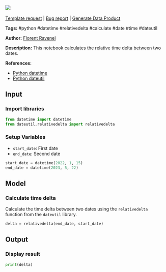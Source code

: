 <a href="https://app.naas.ai/user-redirect/naas/downloader?url=https://raw.githubusercontent.com/jupyter-naas/awesome-notebooks/master/Python/Python_Calculate_relative_time_delta_between_two_dates.ipynb" target="_parent"><img src="https://naasai-public.s3.eu-west-3.amazonaws.com/open_in_naas.svg"/></a><br><br><a href="https://github.com/jupyter-naas/awesome-notebooks/issues/new?assignees=&labels=&template=template-request.md&title=Tool+-+Action+of+the+notebook+">Template request</a> | <a href="https://github.com/jupyter-naas/awesome-notebooks/issues/new?assignees=&labels=bug&template=bug_report.md&title=Python+-+Calculate+relative+time+delta+between+two+dates:+Error+short+description">Bug report</a> | <a href="https://app.naas.ai/user-redirect/naas/downloader?url=https://raw.githubusercontent.com/jupyter-naas/awesome-notebooks/master/Naas/Naas_Start_data_product.ipynb" target="_parent">Generate Data Product</a>

**Tags:** #python #datetime #relativedelta #calculate #date #time #dateutil

**Author:** [Florent Ravenel](https://www.linkedin.com/in/florent-ravenel/)

**Description:** This notebook calculates the relative time delta between two dates.

**References:**
- [Python datetime](https://docs.python.org/3/library/datetime.html)
- [Python dateutil](https://pypi.org/project/python-dateutil/)

## Input

### Import libraries


```python
from datetime import datetime
from dateutil.relativedelta import relativedelta
```

### Setup Variables
- `start_date`: First date
- `end_date`: Second date


```python
start_date = datetime(2022, 1, 15)
end_date = datetime(2023, 5, 22)
```

## Model

### Calculate time delta

Calculate the time delta between two dates using the `relativedelta` function from the `dateutil` library.


```python
delta = relativedelta(end_date, start_date)
```

## Output

### Display result


```python
print(delta)
```

 
